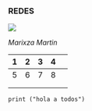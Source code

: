 ### REDES
![](https://i.pinimg.com/originals/99/92/14/99921466ef8e656a0a92251fdd0d4fb9.jpg)

*Marixza Martin*

| 1 | 2 | 3 | 4 |   |
|---|---|---|---|---|
| 5 | 6 | 7 | 8 |   |
|   |   |   |   |   |
|   |   |   |   |   |

`print ("hola a todos")`
